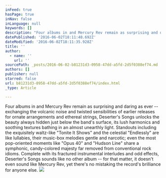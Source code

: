 ```yaml
---
inFeed: true
hasPage: true
inNav: false
inLanguage: null
keywords: []
description: "Four albums in and Mercury Rev remain as surprising and daring as ever -- exchanging the volcanic noise and twisted sensibilities of earlier releases for ornate arrangements and ethereal strings, Deserter's Songs unlocks the beauty always hidden just below the band's surface, its lush harmonics and soothing textures bathing in an almost unearthly light. Standouts including the exquisitely waltz-like \"Tonite It Shows\" and the celestial \"Endlessly\" are like lullabies, their music-box melodies gentle and narcotic; even the most pop-oriented moments like \"Opus 40\" and \"Hudson Line\" share a symphonic, candy-colored majesty far removed from conventional rock idioms. Complete with its fractured instrumental interludes and odd effects, Deserter's Songs sounds like no other album -- for that matter, it doesn't even sound like Mercury Rev, yet there's no mistaking the record's brilliance for anyone else."
datePublished: '2016-06-02T18:11:48.692Z'
dateModified: '2016-06-02T18:11:35.928Z'
title: ''
author:
  - name: ''
    url: ''
sourcePath: _posts/2016-06-02-b81231d3-0958-47dd-a5fd-2d5f0388ef74.md
authors: []
publisher: null
starred: false
url: b81231d3-0958-47dd-a5fd-2d5f0388ef74/index.html
_type: Article

---
```

Four albums in and Mercury Rev remain as surprising and daring as ever -- exchanging the volcanic noise and twisted sensibilities of earlier releases for ornate arrangements and ethereal strings, Deserter's Songs unlocks the beauty always hidden just below the band's surface, its lush harmonics and soothing textures bathing in an almost unearthly light. Standouts including the exquisitely waltz-like "Tonite It Shows" and the celestial "Endlessly" are like lullabies, their music-box melodies gentle and narcotic; even the most pop-oriented moments like "Opus 40" and "Hudson Line" share a symphonic, candy-colored majesty far removed from conventional rock idioms. Complete with its fractured instrumental interludes and odd effects, Deserter's Songs sounds like no other album -- for that matter, it doesn't even sound like Mercury Rev, yet there's no mistaking the record's brilliance for anyone else.
![](https://the-grid-user-content.s3-us-west-2.amazonaws.com/6332dd26-809d-487d-a571-44fe0cfd2f47.jpg)